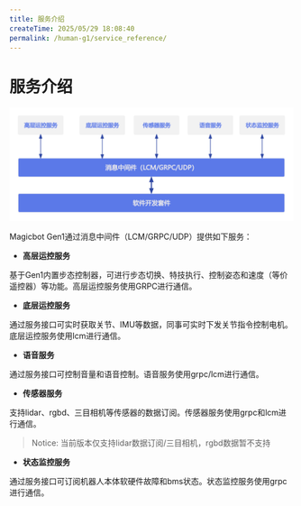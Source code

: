```yaml
---
title: 服务介绍
createTime: 2025/05/29 18:08:40
permalink: /human-g1/service_reference/
---
```

# 服务介绍

![服务示意图](../image/human-g1/service_introduction.png)

Magicbot Gen1通过消息中间件（LCM/GRPC/UDP）提供如下服务：

- **高层运控服务**

基于Gen1内置步态控制器，可进行步态切换、特技执行、控制姿态和速度（等价遥控器）等功能。高层运控服务使用GRPC进行通信。


- **底层运控服务**

通过服务接口可实时获取关节、IMU等数据，同事可实时下发关节指令控制电机。底层运控服务使用lcm进行通信。

- **语音服务**

通过服务接口可控制音量和语音控制。语音服务使用grpc/lcm进行通信。

- **传感器服务**

支持lidar、rgbd、三目相机等传感器的数据订阅。传感器服务使用grpc和lcm进行通信。

> Notice: 当前版本仅支持lidar数据订阅/三目相机，rgbd数据暂不支持

- **状态监控服务**

通过服务接口可订阅机器人本体软硬件故障和bms状态。状态监控服务使用grpc进行通信。

